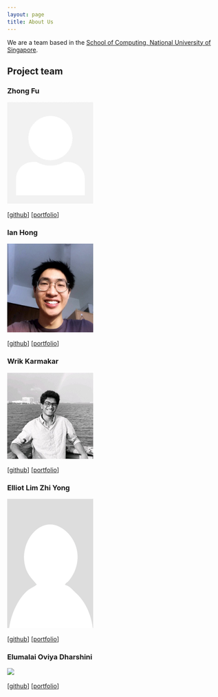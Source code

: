 ```yaml
---
layout: page
title: About Us
---
```


We are a team based in the [School of Computing, National University of Singapore](http://www.comp.nus.edu.sg).


## Project team

### Zhong Fu

<img src="images/zhongfu.png" width="200px">

[[github](https://github.com/zhongfu)]
[[portfolio](team/zhongfu.md)]

### Ian Hong

<img src="images/ian-from-dover.png" width="200px">

[[github](http://github.com/ian-from-dover)]
[[portfolio](team/ian-from-dover.md)]

### Wrik Karmakar

<img src="images/thewrik.png" width="200px">

[[github](http://github.com/thewrik)] [[portfolio](team/thewrik.md)]

### Elliot Lim Zhi Yong

<img src="images/spyobird.png" width="200px">

[[github](http://github.com/spyobird)]
[[portfolio](team/spyobird.md)]


### Elumalai Oviya Dharshini

<img src="images/johndoe.png" width="200px">

[[github](http://github.com/johndoe)]
[[portfolio](team/johndoe.md)]

